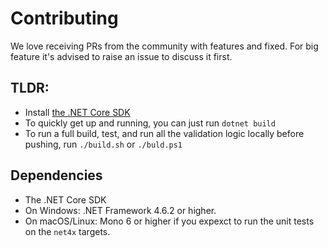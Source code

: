 # Contributing

We love receiving PRs from the community with features and fixed. 
For big feature it's advised to raise an issue to discuss it first.

## TLDR: 

* Install [the .NET Core SDK](https://dot.net/) 
* To quickly get up and running, you can just run `dotnet build`
* To run a full build, test, and run all the validation logic locally before pushing, run `./build.sh` or `./buld.ps1`

## Dependencies

* The .NET Core SDK
* On Windows: .NET Framework 4.6.2 or higher.
* On macOS/Linux: Mono 6 or higher if you expexct to run the unit tests on the `net4x` targets.
